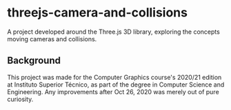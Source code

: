 # threejs-camera-and-collisions

A project developed around the Three.js 3D library, exploring the concepts moving cameras and collisions.

## Background

This project was made for the Computer Graphics course's 2020/21 edition at Instituto Superior Técnico, as part of the degree in Computer Science and Engineering. Any improvements after Oct 26, 2020 was merely out of pure curiosity.

